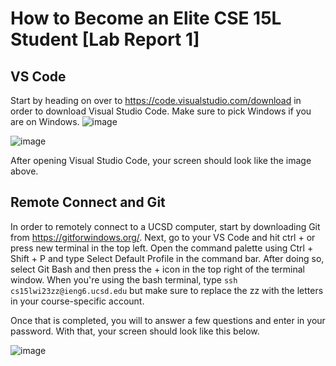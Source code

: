 # How to Become an Elite CSE 15L Student [Lab Report 1]
## VS Code 

Start by heading on over to https://code.visualstudio.com/download in order to download Visual Studio Code. Make sure to pick Windows if you are on Windows.
![image](https://user-images.githubusercontent.com/122580604/212216309-26a96dd5-67d5-4905-bf5b-bb27eebd3cd0.png)

![image](https://user-images.githubusercontent.com/122580604/212216373-b485607b-904a-4163-b3e3-c166ae6cde54.png)

After opening Visual Studio Code, your screen should look like the image above.

## Remote Connect and Git

In order to remotely connect to a UCSD computer, start by downloading Git from https://gitforwindows.org/. Next, go to your VS Code and hit ctrl + or press new terminal in the top left. Open the command palette using Ctrl + Shift + P and type Select Default Profile in the command bar. After doing so, select Git Bash and then press the + icon in the top right of the terminal window. When you're using the bash terminal, type `ssh cs15lwi23zz@ieng6.ucsd.edu` but make sure to replace the zz with the letters in your course-specific account.

Once that is completed, you will to answer a few questions and enter in your password. With that, your screen should look like this below.

![image](https://user-images.githubusercontent.com/122580604/212227927-a90da544-92de-40b5-a82f-d13fce05bf79.png)




